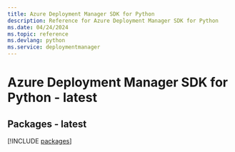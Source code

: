 ```yaml
---
title: Azure Deployment Manager SDK for Python
description: Reference for Azure Deployment Manager SDK for Python
ms.date: 04/24/2024
ms.topic: reference
ms.devlang: python
ms.service: deploymentmanager
---
```

# Azure Deployment Manager SDK for Python - latest
## Packages - latest
[!INCLUDE [packages](deployment-manager-index.md)]